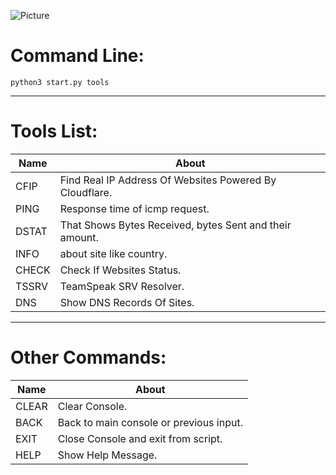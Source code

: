 ![Picture](https://cdn.discordapp.com/attachments/909717830461698078/950204281468899368/unknown.png)

# Command Line:
```shell script
python3 start.py tools
```
---
# Tools List:

| Name  | About                                                   |
|-------|---------------------------------------------------------|
| CFIP  | Find Real IP Address Of Websites Powered By Cloudflare. |
| PING  | Response time of icmp request.                          |
| DSTAT | That Shows Bytes Received, bytes Sent and their amount. |
| INFO  | about site like country.                                |
| CHECK | Check If Websites Status.                               |
| TSSRV | TeamSpeak SRV Resolver.                                 |
| DNS   | Show DNS Records Of Sites.                              |

---

# Other Commands:

| Name  | About                                                   |
|-------|---------------------------------------------------------|
| CLEAR | Clear Console.                                          |
| BACK  | Back to main console or previous input.                 |
| EXIT  | Close Console and exit from script.                     |
| HELP  | Show Help Message.                                      |

